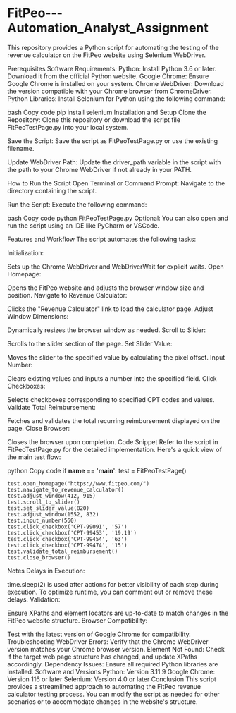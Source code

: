 # FitPeo---Automation_Analyst_Assignment

This repository provides a Python script for automating the testing of the revenue calculator on the FitPeo website using Selenium WebDriver.

Prerequisites
Software Requirements:
Python: Install Python 3.6 or later. Download it from the official Python website.
Google Chrome: Ensure Google Chrome is installed on your system.
Chrome WebDriver: Download the version compatible with your Chrome browser from ChromeDriver.
Python Libraries:
Install Selenium for Python using the following command:

bash
Copy code
pip install selenium
Installation and Setup
Clone the Repository:
Clone this repository or download the script file FitPeoTestPage.py into your local system.

Save the Script:
Save the script as FitPeoTestPage.py or use the existing filename.

Update WebDriver Path:
Update the driver_path variable in the script with the path to your Chrome WebDriver if not already in your PATH.

How to Run the Script
Open Terminal or Command Prompt:
Navigate to the directory containing the script.

Run the Script:
Execute the following command:

bash
Copy code
python FitPeoTestPage.py
Optional:
You can also open and run the script using an IDE like PyCharm or VSCode.

Features and Workflow
The script automates the following tasks:

Initialization:

Sets up the Chrome WebDriver and WebDriverWait for explicit waits.
Open Homepage:

Opens the FitPeo website and adjusts the browser window size and position.
Navigate to Revenue Calculator:

Clicks the "Revenue Calculator" link to load the calculator page.
Adjust Window Dimensions:

Dynamically resizes the browser window as needed.
Scroll to Slider:

Scrolls to the slider section of the page.
Set Slider Value:

Moves the slider to the specified value by calculating the pixel offset.
Input Number:

Clears existing values and inputs a number into the specified field.
Click Checkboxes:

Selects checkboxes corresponding to specified CPT codes and values.
Validate Total Reimbursement:

Fetches and validates the total recurring reimbursement displayed on the page.
Close Browser:

Closes the browser upon completion.
Code Snippet
Refer to the script in FitPeoTestPage.py for the detailed implementation. Here's a quick view of the main test flow:

python
Copy code
if __name__ == '__main__':
    test = FitPeoTestPage()

    test.open_homepage("https://www.fitpeo.com/")
    test.navigate_to_revenue_calculator()
    test.adjust_window(412, 915)
    test.scroll_to_slider()
    test.set_slider_value(820)
    test.adjust_window(1552, 832)
    test.input_number(560)
    test.click_checkbox('CPT-99091', '57')
    test.click_checkbox('CPT-99453', '19.19')
    test.click_checkbox('CPT-99454', '63')
    test.click_checkbox('CPT-99474', '15')
    test.validate_total_reimbursement()
    test.close_browser()
Notes
Delays in Execution:

time.sleep(2) is used after actions for better visibility of each step during execution. To optimize runtime, you can comment out or remove these delays.
Validation:

Ensure XPaths and element locators are up-to-date to match changes in the FitPeo website structure.
Browser Compatibility:

Test with the latest version of Google Chrome for compatibility.
Troubleshooting
WebDriver Errors: Verify that the Chrome WebDriver version matches your Chrome browser version.
Element Not Found: Check if the target web page structure has changed, and update XPaths accordingly.
Dependency Issues: Ensure all required Python libraries are installed.
Software and Versions
Python: Version 3.11.9
Google Chrome: Version 116 or later
Selenium: Version 4.0 or later
Conclusion
This script provides a streamlined approach to automating the FitPeo revenue calculator testing process. You can modify the script as needed for other scenarios or to accommodate changes in the website's structure.
